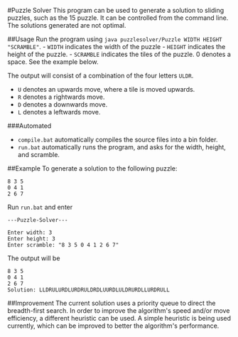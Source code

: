 #Puzzle Solver
This program can be used to generate a solution to sliding puzzles, such as the 15 puzzle. It can be controlled from the command line. The solutions generated are not optimal.

##Usage
Run the program using `java puzzlesolver/Puzzle WIDTH HEIGHT "SCRAMBLE"`.
	- `WIDTH` indicates the width of the puzzle
	- `HEIGHT` indicates the height of the puzzle.
	- `SCRAMBLE` indicates the tiles of the puzzle. 0 denotes a space. See the example below.

The output will consist of a combination of the four letters `ULDR`. 
- `U` denotes an upwards move, where a tile is moved upwards.
- `R` denotes a rightwards move.
- `D` denotes a downwards move.
- `L` denotes a leftwards move.

###Automated
- `compile.bat` automatically compiles the source files into a bin folder.
- `run.bat` automatically runs the program, and asks for the width, height, and scramble.

##Example
To generate a solution to the following puzzle:
```
8 3 5
0 4 1
2 6 7
```
Run `run.bat` and enter
```
---Puzzle-Solver---

Enter width: 3
Enter height: 3
Enter scramble: "8 3 5 0 4 1 2 6 7"
```
The output will be 
```
8 3 5
0 4 1
2 6 7
Solution: LLDRULURDLURDRULDRDLUURDLULDRURDLLURDRULL
```

##Improvement
The current solution uses a priority queue to direct the breadth-first search. In order to improve the algorithm's speed and/or move efficiency, a different heuristic can be used. A simple heuristic is being used currently, which can be improved to better the algorithm's performance.